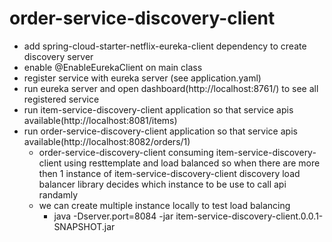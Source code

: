 # order-service-discovery-client
 - add spring-cloud-starter-netflix-eureka-client dependency to create discovery server
 - enable @EnableEurekaClient on main class
 - register service with eureka server (see application.yaml)
 - run eureka server and open dashboard(http://localhost:8761/) to see all registered service 	
 - run item-service-discovery-client application so that service apis available(http://localhost:8081/items)
 - run order-service-discovery-client application so that service apis available(http://localhost:8082/orders/1)<br>
    * order-service-discovery-client consuming item-service-discovery-client using resttemplate and load balanced so when there are more then 1 instance of item-service-discovery-client discovery load balancer library decides which instance to be use to call api randamly
    * we can create multiple instance locally to test load balancing
       - java -Dserver.port=8084 -jar item-service-discovery-client.0.0.1-SNAPSHOT.jar